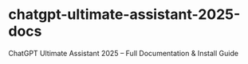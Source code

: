 # chatgpt-ultimate-assistant-2025-docs
ChatGPT Ultimate Assistant 2025 – Full Documentation &amp; Install Guide
